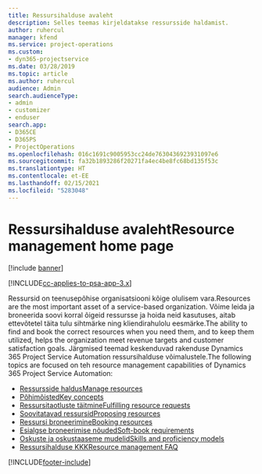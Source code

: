 ```yaml
---
title: Ressursihalduse avaleht
description: Selles teemas kirjeldatakse ressursside haldamist.
author: ruhercul
manager: kfend
ms.service: project-operations
ms.custom:
- dyn365-projectservice
ms.date: 03/28/2019
ms.topic: article
ms.author: ruhercul
audience: Admin
search.audienceType:
- admin
- customizer
- enduser
search.app:
- D365CE
- D365PS
- ProjectOperations
ms.openlocfilehash: 016c1691c9005953cc24de7630436923931097e6
ms.sourcegitcommit: fa32b1893286f20271fa4ec4be8fc68bd135f53c
ms.translationtype: HT
ms.contentlocale: et-EE
ms.lasthandoff: 02/15/2021
ms.locfileid: "5283048"
---
```

# <a name="resource-management-home-page"></a><span data-ttu-id="03295-103">Ressursihalduse avaleht</span><span class="sxs-lookup"><span data-stu-id="03295-103">Resource management home page</span></span>

[!include [banner](../includes/psa-now-project-operations.md)]

[!INCLUDE[cc-applies-to-psa-app-3.x](../includes/cc-applies-to-psa-app-3x.md)]

<span data-ttu-id="03295-104">Ressursid on teenusepõhise organisatsiooni kõige olulisem vara.</span><span class="sxs-lookup"><span data-stu-id="03295-104">Resources are the most important asset of a service-based organization.</span></span> <span data-ttu-id="03295-105">Võime leida ja broneerida soovi korral õigeid ressursse ja hoida neid kasutuses, aitab ettevõtetel täita tulu sihtmärke ning kliendirahulolu eesmärke.</span><span class="sxs-lookup"><span data-stu-id="03295-105">The ability to find and book the correct resources when you need them, and to keep them utilized, helps the organization meet revenue targets and customer satisfaction goals.</span></span> <span data-ttu-id="03295-106">Järgmised teemad keskenduvad rakenduse Dynamics 365 Project Service Automation ressursihalduse võimalustele.</span><span class="sxs-lookup"><span data-stu-id="03295-106">The following topics are focused on teh resource management capabilities of Dynamics 365 Project Service Automation:</span></span>

- [<span data-ttu-id="03295-107">Ressursside haldus</span><span class="sxs-lookup"><span data-stu-id="03295-107">Manage resources</span></span>](manage-resources.md)
- [<span data-ttu-id="03295-108">Põhimõisted</span><span class="sxs-lookup"><span data-stu-id="03295-108">Key concepts</span></span>](reports-key-concepts.md)
- [<span data-ttu-id="03295-109">Ressursitaotluste täitmine</span><span class="sxs-lookup"><span data-stu-id="03295-109">Fulfilling resource requests</span></span>](resource-management-fulfill-requests.md)
- [<span data-ttu-id="03295-110">Soovitatavad ressursid</span><span class="sxs-lookup"><span data-stu-id="03295-110">Proposing resources</span></span>](resource-management-propose-resources.md)
- [<span data-ttu-id="03295-111">Ressursi broneerimine</span><span class="sxs-lookup"><span data-stu-id="03295-111">Booking resources</span></span>](resource-management-book-resources-scheduleboard.md)
- [<span data-ttu-id="03295-112">Esialgse broneerimise nõuded</span><span class="sxs-lookup"><span data-stu-id="03295-112">Soft-book requirements</span></span>](resource-management-softbook-requirements.md)
- [<span data-ttu-id="03295-113">Oskuste ja oskustaaseme mudelid</span><span class="sxs-lookup"><span data-stu-id="03295-113">Skills and proficiency models</span></span>](resource-management-skills-proficiency.md)
- [<span data-ttu-id="03295-114">Ressursihalduse KKK</span><span class="sxs-lookup"><span data-stu-id="03295-114">Resource management FAQ</span></span>](resource-management-faq.md)


[!INCLUDE[footer-include](../includes/footer-banner.md)]